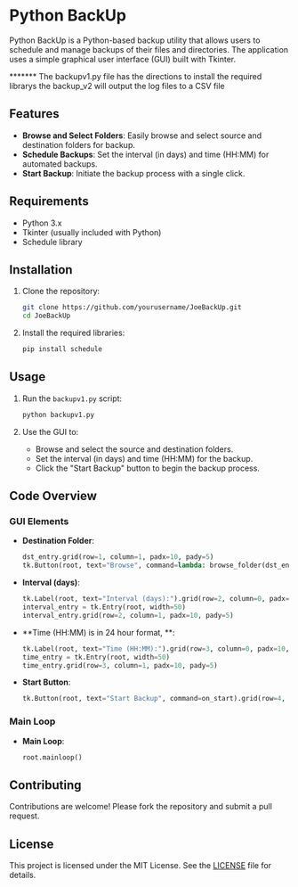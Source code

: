 # Python BackUp

Python BackUp is a Python-based backup utility that allows users to schedule and manage backups of their files and directories. The application uses a simple graphical user interface (GUI) built with Tkinter.


******* The backupv1.py file has the directions to install the required librarys
        the backup_v2 will output the log files to a CSV file

## Features

- **Browse and Select Folders**: Easily browse and select source and destination folders for backup.
- **Schedule Backups**: Set the interval (in days) and time (HH:MM) for automated backups.
- **Start Backup**: Initiate the backup process with a single click.

## Requirements

- Python 3.x
- Tkinter (usually included with Python)
- Schedule library

## Installation

1. Clone the repository:
    ```sh
    git clone https://github.com/yourusername/JoeBackUp.git
    cd JoeBackUp
    ```

2. Install the required libraries:
    ```sh
    pip install schedule
    ```

## Usage

1. Run the `backupv1.py` script:
    ```sh
    python backupv1.py
    ```

2. Use the GUI to:
    - Browse and select the source and destination folders.
    - Set the interval (in days) and time (HH:MM) for the backup.
    - Click the "Start Backup" button to begin the backup process.

## Code Overview

### GUI Elements

- **Destination Folder**: 
    ```python
    dst_entry.grid(row=1, column=1, padx=10, pady=5)
    tk.Button(root, text="Browse", command=lambda: browse_folder(dst_entry)).grid(row=1, column=2, padx=10, pady=5)
    ```

- **Interval (days)**: 
    ```python
    tk.Label(root, text="Interval (days):").grid(row=2, column=0, padx=10, pady=5)
    interval_entry = tk.Entry(root, width=50)
    interval_entry.grid(row=2, column=1, padx=10, pady=5)
    ```

- **Time (HH:MM) is in 24 hour format, **: 
    ```python
    tk.Label(root, text="Time (HH:MM):").grid(row=3, column=0, padx=10, pady=5)
    time_entry = tk.Entry(root, width=50)
    time_entry.grid(row=3, column=1, padx=10, pady=5)
    ```

- **Start Button**: 
    ```python
    tk.Button(root, text="Start Backup", command=on_start).grid(row=4, column=1, pady=20)
    ```

### Main Loop

- **Main Loop**: 
    ```python
    root.mainloop()
    ```

## Contributing

Contributions are welcome! Please fork the repository and submit a pull request.

## License

This project is licensed under the MIT License. See the [LICENSE](LICENSE) file for details.
